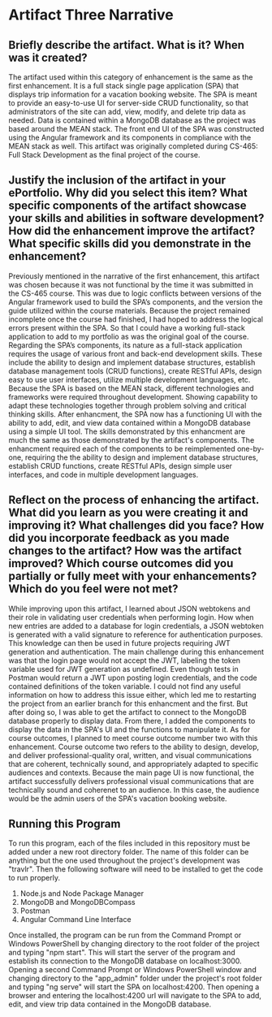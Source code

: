 # Artifact Three Narrative

## Briefly describe the artifact. What is it? When was it created?
The artifact used within this category of enhancement is the same as the first enhancement. It is a full stack single page application (SPA) that displays trip information for a vacation booking website. The SPA is meant to provide an easy-to-use UI for server-side CRUD functionality, so that administrators of the site can add, view, modify, and delete trip data as needed. Data is contained within a MongoDB database as the project was based around the MEAN stack. The front end UI of the SPA was constructed using the Angular framework and its components in compliance with the MEAN stack as well. This artifact was originally completed during CS-465: Full Stack Development as the final project of the course.
## Justify the inclusion of the artifact in your ePortfolio. Why did you select this item? What specific components of the artifact showcase your skills and abilities in software development? How did the enhancement improve the artifact? What specific skills did you demonstrate in the enhancement?
Previously mentioned in the narrative of the first enhancement, this artifact was chosen because it was not functional by the time it was submitted in the CS-465 course. This was due to logic conflicts between versions of the Angular framework used to build the SPA’s components, and the version the guide utilized within the course materials. Because the project remained incomplete once the course had finished, I had hoped to address the logical errors present within the SPA. So that I could have a working full-stack application to add to my portfolio as was the original goal of the course. Regarding the SPA’s components, its nature as a full-stack application requires the usage of various front and back-end development skills. These include the ability to design and implement database structures, establish database management tools (CRUD functions), create RESTful APIs, design easy to use user interfaces, utilize multiple development languages, etc. Because the SPA is based on the MEAN stack, different technologies and frameworks were required throughout development. Showing capability to adapt these technologies together through problem solving and critical thinking skills. After enhancment, the SPA now has a functioning UI with the ability to add, edit, and view data contained within a MongoDB database using a simple UI tool. The skills demonstrated by this enhancment are much the same as those demonstrated by the artifact's components. The enhancment required each of the components to be reimplemented one-by-one, requiring the the ability to design and implement database structures, establish CRUD functions, create RESTful APIs, design simple user interfaces, and code in multiple development languages.
## Reflect on the process of enhancing the artifact. What did you learn as you were creating it and improving it? What challenges did you face? How did you incorporate feedback as you made changes to the artifact? How was the artifact improved? Which course outcomes did you partially or fully meet with your enhancements? Which do you feel were not met?
While improving upon this artifact, I learned about JSON webtokens and their role in validating user credentials when performing login. How when new entries are added to a database for login credentials, a JSON webtoken is generated with a valid signature to reference for authentication purposes. This knowledge can then be used in future projects requiring JWT generation and authentication. The main challenge during this enhancement was that the login page would not accept the JWT, labeling the token variable used for JWT generation as undefined. Even though tests in Postman would return a JWT upon posting login credentials, and the code contained definitions of the token variable. I could not find any useful information on how to address this issue either, which led me to restarting the project from an earlier branch for this enhancment and the first. But after doing so, I was able to get the artifact to connect to the MongoDB database properly to display data. From there, I added the components to display the data in the SPA's UI and the functions to manipulate it. As for course outcomes, I planned to meet course outcome number two with this enhancement. Course outcome two refers to the ability to design, develop, and deliver professional-quality oral, written, and visual communications that are coherent, technically sound, and appropriately adapted to specific audiences and contexts. Because the main page UI is now functional, the artifact successfully delivers professional visual communications that are technically sound and coherenet to an audience. In this case, the audience would be the admin users of the SPA's vacation booking website.
## Running this Program
To run this program, each of the files included in this repository must be added under a new root directory folder. The name of this folder can be anything but the one used throughout the project's development was "travlr". Then the following software will need to be installed to get the code to run properly.
1. Node.js and Node Package Manager
2. MongoDB and MongoDBCompass
3. Postman
4. Angular Command Line Interface

Once installed, the program can be run from the Command Prompt or Windows PowerShell by changing directory to the root folder of the project and typing "npm start". This will start the server of the program and establish its connection to the MongoDB database on localhost:3000. Opening a second Command Prompt or Windows PowerShell window and changing directory to the "app_admin" folder under the project's root folder and typing "ng serve" will start the SPA on localhost:4200. Then opening a browser and entering the localhost:4200 url will navigate to the SPA to add, edit, and view trip data contained in the MongoDB database.
